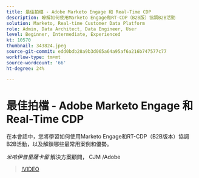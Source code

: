```yaml
---
title: 最佳拍檔 - Adobe Marketo Engage 和 Real-Time CDP
description: 瞭解如何使用Marketo Engage和RT-CDP（B2B版）協調B2B活動
solution: Marketo, Real-time Customer Data Platform
role: Admin, Data Architect, Data Engineer, User
level: Beginner, Intermediate, Experienced
kt: 10570
thumbnail: 343824.jpeg
source-git-commit: edd0bdb28a9b3d065a64a95af6a216b747577c77
workflow-type: tm+mt
source-wordcount: '66'
ht-degree: 24%

---
```


# 最佳拍檔 - Adobe Marketo Engage 和 Real-Time CDP

在本會話中，您將學習如何使用Marketo Engage和RT-CDP（B2B版本）協調B2B活動，以及解鎖哪些最常用案例和優勢。

*米哈伊普里薩卡留* 解決方案顧問， CJM /Adobe

>[!VIDEO](https://video.tv.adobe.com/v/343824/?quality=12&learn=on)
